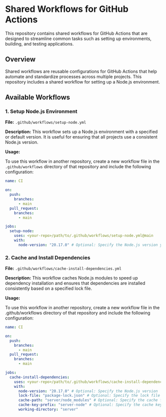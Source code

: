 # Shared Workflows for GitHub Actions

This repository contains shared workflows for GitHub Actions that are designed to streamline common tasks such as setting up environments, building, and testing applications.

## Overview

Shared workflows are reusable configurations for GitHub Actions that help automate and standardize processes across multiple projects. This repository includes a shared workflow for setting up a Node.js environment.

## Available Workflows

### 1. Setup Node.js Environment

**File:** `.github/workflows/setup-node.yml`

**Description:** This workflow sets up a Node.js environment with a specified or default version. It is useful for ensuring that all projects use a consistent Node.js version.

**Usage:**

To use this workflow in another repository, create a new workflow file in the `.github/workflows` directory of that repository and include the following configuration:

```yaml
name: CI

on:
  push:
    branches:
      - main
  pull_request:
    branches:
      - main

jobs:
  setup-node:
    uses: <your-repo>/path/to/.github/workflows/setup-node.yml@main
    with:
      node-version: "20.17.0" # Optional: Specify the Node.js version you want to use
```

### 2. Cache and Install Dependencies

**File:** `.github/workflows/cache-install-dependencies.yml`

**Description:** This workflow caches Node.js modules to speed up dependency installation and ensures that dependencies are installed consistently based on a specified lock file.

**Usage:**

To use this workflow in another repository, create a new workflow file in the .github/workflows directory of that repository and include the following configuration:

```yaml
name: CI

on:
  push:
    branches:
      - main
  pull_request:
    branches:
      - main

jobs:
  cache-install-dependencies:
    uses: <your-repo>/path/to/.github/workflows/cache-install-dependencies.yml@main
    with:
      node-version: "20.17.0" # Optional: Specify the Node.js version
      lock-file: "package-lock.json" # Optional: Specify the lock file path
      cache-path: "server/node_modules" # Optional: Specify the cache file path
      cache-key-prefix: "server-node" # Optional: Specify the cache key name
      working-directory: "server"
```
